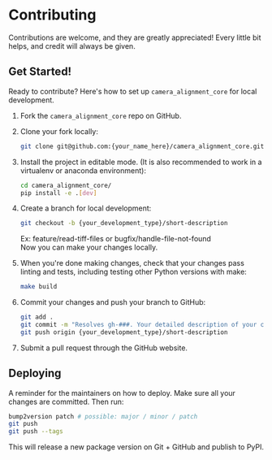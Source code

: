 # Contributing

Contributions are welcome, and they are greatly appreciated! Every little bit
helps, and credit will always be given.

## Get Started!

Ready to contribute? Here's how to set up `camera_alignment_core` for local development.

1. Fork the `camera_alignment_core` repo on GitHub.

2. Clone your fork locally:

    ```bash
    git clone git@github.com:{your_name_here}/camera_alignment_core.git
    ```

3. Install the project in editable mode. (It is also recommended to work in a virtualenv or anaconda environment):

    ```bash
    cd camera_alignment_core/
    pip install -e .[dev]
    ```

4. Create a branch for local development:

    ```bash
    git checkout -b {your_development_type}/short-description
    ```

    Ex: feature/read-tiff-files or bugfix/handle-file-not-found<br>
    Now you can make your changes locally.

5. When you're done making changes, check that your changes pass linting and
   tests, including testing other Python versions with make:

    ```bash
    make build
    ```

6. Commit your changes and push your branch to GitHub:

    ```bash
    git add .
    git commit -m "Resolves gh-###. Your detailed description of your changes."
    git push origin {your_development_type}/short-description
    ```

7. Submit a pull request through the GitHub website.

## Deploying

A reminder for the maintainers on how to deploy.
Make sure all your changes are committed.
Then run:

```bash
bump2version patch # possible: major / minor / patch
git push
git push --tags
```

This will release a new package version on Git + GitHub and publish to PyPI.
